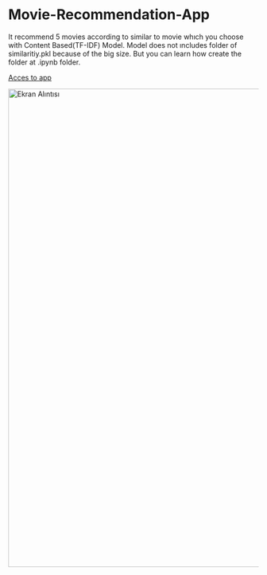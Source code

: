 # Movie-Recommendation-App

It recommend 5 movies according to similar to movie whıch you choose with Content Based(TF-IDF) Model.
Model does not ıncludes folder of similaritiy.pkl because of the big size. But you can learn how create the folder at .ipynb folder.

[Acces to app](https://cbmovie-recommendation.herokuapp.com/)

<img width="961" alt="Ekran Alıntısı" src="https://user-images.githubusercontent.com/88277713/196060448-d8af3cab-5612-4b08-a210-148ebf1aa31c.PNG">
